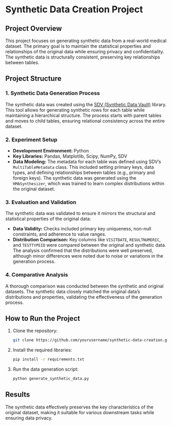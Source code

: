 # Synthetic Data Creation Project

## Project Overview

This project focuses on generating synthetic data from a real-world medical dataset. The primary goal is to maintain the statistical properties and relationships of the original data while ensuring privacy and confidentiality. The synthetic data is structurally consistent, preserving key relationships between tables.

## Project Structure

### 1. **Synthetic Data Generation Process**
The synthetic data was created using the [SDV (Synthetic Data Vault)](https://sdv.dev/) library. This tool allows for generating synthetic rows for each table while maintaining a hierarchical structure. The process starts with parent tables and moves to child tables, ensuring relational consistency across the entire dataset.

### 2. **Experiment Setup**
- **Development Environment:** Python
- **Key Libraries:** Pandas, Matplotlib, Scipy, NumPy, SDV
- **Data Modeling:** The metadata for each table was defined using SDV’s `MultiTableMetadata` class. This included setting primary keys, data types, and defining relationships between tables (e.g., primary and foreign keys). The synthetic data was generated using the `HMASynthesizer`, which was trained to learn complex distributions within the original dataset.

### 3. **Evaluation and Validation**
The synthetic data was validated to ensure it mirrors the structural and statistical properties of the original data:
- **Data Validity:** Checks included primary key uniqueness, non-null constraints, and adherence to value ranges.
- **Distribution Comparison:** Key columns like `VISITDATE`, `RESULTNUMERIC`, and `TESTTYPEID` were compared between the original and synthetic data. The analysis confirmed that the distributions were well preserved, although minor differences were noted due to noise or variations in the generation process.

### 4. **Comparative Analysis**
A thorough comparison was conducted between the synthetic and original datasets. The synthetic data closely matched the original data’s distributions and properties, validating the effectiveness of the generation process.

## How to Run the Project

1. Clone the repository:
   ```bash
   git clone https://github.com/yourusername/synthetic-data-creation.git
   ```
2. Install the required libraries:
   ```bash
   pip install -r requirements.txt
   ```
3. Run the data generation script:
   ```bash
   python generate_synthetic_data.py
   ```

## Results
The synthetic data effectively preserves the key characteristics of the original dataset, making it suitable for various downstream tasks while ensuring data privacy.

